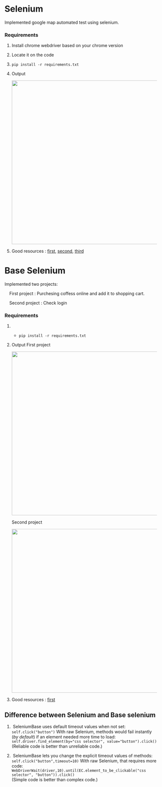 # Selenium

Implemented google map automated test using selenium.

### Requirements

1. Install chrome webdriver based on your chrome version

2. Locate it on the code

3. ```
   pip install -r requirements.txt
   ```

4. Output
   
    <img src="https://github.com/rojinakashefi/SeleniumVsBaseSelenium/blob/main/pictures/oxford.png" width="540" />
   
   

5. Good resources : [first](https://www.selenium.dev/selenium/docs/api/py/webdriver_remote/selenium.webdriver.remote.webdriver.html#selenium.webdriver.remote.webdriver.WebDriver.find_element), [second](https://stackoverflow.com/questions/71097378/selenium-common-exceptions-invalidargumentexception-message-invalid-argument), [third](https://www.selenium.dev/selenium/docs/api/py/webdriver/selenium.webdriver.common.by.html#module-selenium.webdriver.common.by)

# Base Selenium

Implemented two projects:

    First project : Purchesing coffess online and add it to shopping cart.

    Second project : Check login 

### Requirements

1. - ```
     pip install -r requirements.txt
     ```

2. Output
   First project

   <img src="https://github.com/rojinakashefi/SeleniumVsBaseSelenium/blob/main/pictures/first.gif" width="540" />
   
   Second project
   
   <img src="https://github.com/rojinakashefi/SeleniumVsBaseSelenium/blob/main/pictures/second.gif" width="540" />

3. Good resources : [first](https://seleniumbase.io/)


## Difference between Selenium and Base selenium

1.  SeleniumBase uses default timeout values when not set:  
   `self.click("button")` 
   With raw Selenium, methods would fail instantly (*by default*) if an element needed more time to load: 
   `self.driver.find_element(by="css selector", value="button").click()`  
   (Reliable code is better than unreliable code.)

2.  SeleniumBase lets you change the explicit timeout values of methods:  
   `self.click("button",timeout=10)` 
   With raw Selenium, that requires more code: 
   `WebDriverWait(driver,10).until(EC.element_to_be_clickable("css selector", "button")).click()`  
   (Simple code is better than complex code.)

